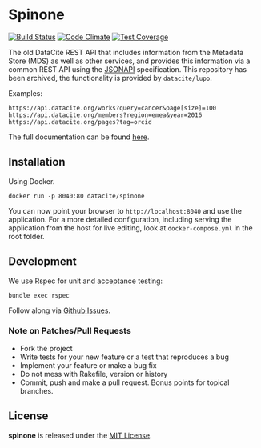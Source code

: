 # Spinone

[![Build Status](https://travis-ci.org/datacite/spinone.svg?branch=master)](https://travis-ci.org/datacite/spinone) [![Code Climate](https://codeclimate.com/github/datacite/spinone/badges/gpa.svg)](https://codeclimate.com/github/datacite/spinone) [![Test Coverage](https://codeclimate.com/github/datacite/spinone/badges/coverage.svg)](https://codeclimate.com/github/datacite/spinone/coverage)

The old DataCite REST API that includes information from the Metadata Store (MDS) as well as other services, and provides this information via a common REST API using the [JSONAPI](http://jsonapi.org/) specification. This repository has been archived, the functionality is provided by `datacite/lupo`.

Examples:


```
https://api.datacite.org/works?query=cancer&page[size]=100
https://api.datacite.org/members?region=emea&year=2016
https://api.datacite.org/pages?tag=orcid

```

The full documentation can be found [here](https://support.datacite.org/docs/api).

## Installation

Using Docker.

```
docker run -p 8040:80 datacite/spinone
```

You can now point your browser to `http://localhost:8040` and use the application. For a more detailed configuration, including serving the application from the host for live editing, look at `docker-compose.yml` in the root folder.

## Development

We use Rspec for unit and acceptance testing:

```
bundle exec rspec
```

Follow along via [Github Issues](https://github.com/datacite/spinone/issues).

### Note on Patches/Pull Requests

* Fork the project
* Write tests for your new feature or a test that reproduces a bug
* Implement your feature or make a bug fix
* Do not mess with Rakefile, version or history
* Commit, push and make a pull request. Bonus points for topical branches.

## License
**spinone** is released under the [MIT License](https://github.com/datacite/spinone/blob/master/LICENSE).
